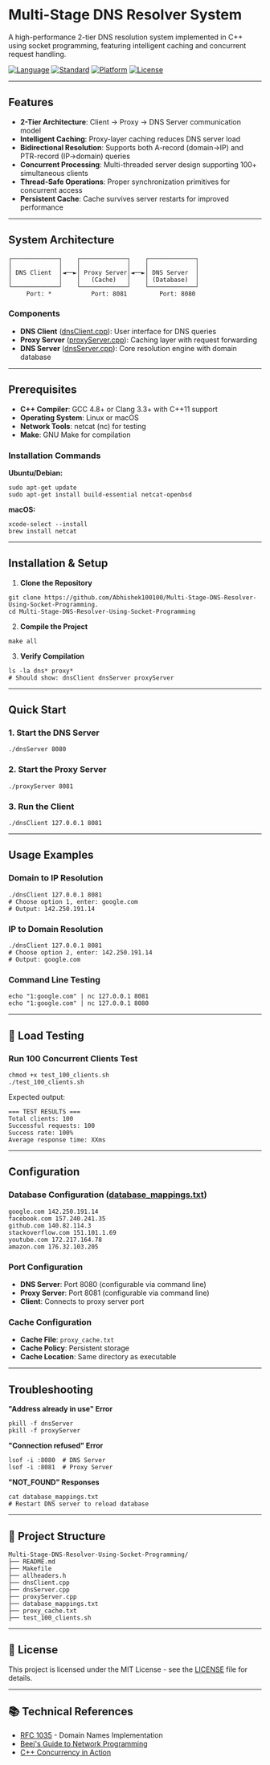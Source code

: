 # Multi-Stage DNS Resolver System

A high-performance 2-tier DNS resolution system implemented in C++ using socket programming, featuring intelligent caching and concurrent request handling.

[![Language](https://img.shields.io/badge/Language-C%2B%2B-blue.svg)](https://isocpp.org/)
[![Standard](https://img.shields.io/badge/C%2B%2B-11-blue.svg)](https://en.wikipedia.org/wiki/C%2B%2B11)
[![Platform](https://img.shields.io/badge/Platform-Linux%20%7C%20macOS-lightgrey.svg)]()
[![License](https://img.shields.io/badge/License-MIT-green.svg)](../two-level-cache-controller/LICENSE)

---

## Features

- **2-Tier Architecture**: Client → Proxy → DNS Server communication model
- **Intelligent Caching**: Proxy-layer caching reduces DNS server load
- **Bidirectional Resolution**: Supports both A-record (domain→IP) and PTR-record (IP→domain) queries
- **Concurrent Processing**: Multi-threaded server design supporting 100+ simultaneous clients
- **Thread-Safe Operations**: Proper synchronization primitives for concurrent access
- **Persistent Cache**: Cache survives server restarts for improved performance

---

## System Architecture

```
┌─────────────┐    ┌─────────────┐    ┌─────────────┐
│             │    │             │    │             │
│ DNS Client  │◄──►│ Proxy Server│◄──►│ DNS Server  │
│             │    │   (Cache)   │    │ (Database)  │
└─────────────┘    └─────────────┘    └─────────────┘
     Port: *           Port: 8081         Port: 8080
```

### Components

- **DNS Client** ([dnsClient.cpp](dnsClient.cpp)): User interface for DNS queries
- **Proxy Server** ([proxyServer.cpp](proxyServer.cpp)): Caching layer with request forwarding
- **DNS Server** ([dnsServer.cpp](dnsServer.cpp)): Core resolution engine with domain database

---

##  Prerequisites

- **C++ Compiler**: GCC 4.8+ or Clang 3.3+ with C++11 support
- **Operating System**: Linux or macOS
- **Network Tools**: netcat (nc) for testing
- **Make**: GNU Make for compilation

### Installation Commands

**Ubuntu/Debian:**
```
sudo apt-get update
sudo apt-get install build-essential netcat-openbsd
```

**macOS:**
```
xcode-select --install
brew install netcat
```

---

## Installation & Setup

1. **Clone the Repository**
```
git clone https://github.com/Abhishek100100/Multi-Stage-DNS-Resolver-Using-Socket-Programming.
cd Multi-Stage-DNS-Resolver-Using-Socket-Programming
```

2. **Compile the Project**
```
make all
```

3. **Verify Compilation**
```
ls -la dns* proxy*
# Should show: dnsClient dnsServer proxyServer
```

---

##  Quick Start

### 1. Start the DNS Server
```
./dnsServer 8080
```

### 2. Start the Proxy Server
```
./proxyServer 8081
```

### 3. Run the Client
```
./dnsClient 127.0.0.1 8081
```

---

##  Usage Examples

### Domain to IP Resolution
```
./dnsClient 127.0.0.1 8081
# Choose option 1, enter: google.com
# Output: 142.250.191.14
```

### IP to Domain Resolution
```
./dnsClient 127.0.0.1 8081
# Choose option 2, enter: 142.250.191.14
# Output: google.com
```

### Command Line Testing
```
echo "1:google.com" | nc 127.0.0.1 8081
echo "1:google.com" | nc 127.0.0.1 8080
```

---

## 🧪 Load Testing

### Run 100 Concurrent Clients Test
```
chmod +x test_100_clients.sh
./test_100_clients.sh
```

Expected output:
```
=== TEST RESULTS ===
Total clients: 100
Successful requests: 100
Success rate: 100%
Average response time: XXms
```

---

## Configuration

### Database Configuration ([database_mappings.txt](database_mappings.txt))
```
google.com 142.250.191.14
facebook.com 157.240.241.35
github.com 140.82.114.3
stackoverflow.com 151.101.1.69
youtube.com 172.217.164.78
amazon.com 176.32.103.205
```

### Port Configuration
- **DNS Server**: Port 8080 (configurable via command line)
- **Proxy Server**: Port 8081 (configurable via command line)
- **Client**: Connects to proxy server port

### Cache Configuration
- **Cache File**: `proxy_cache.txt`
- **Cache Policy**: Persistent storage
- **Cache Location**: Same directory as executable

---

## Troubleshooting

**"Address already in use" Error**
```
pkill -f dnsServer
pkill -f proxyServer
```

**"Connection refused" Error**
```
lsof -i :8080  # DNS Server
lsof -i :8081  # Proxy Server
```

**"NOT_FOUND" Responses**
```
cat database_mappings.txt
# Restart DNS server to reload database
```

---

## 📁 Project Structure

```
Multi-Stage-DNS-Resolver-Using-Socket-Programming/
├── README.md
├── Makefile
├── allheaders.h
├── dnsClient.cpp
├── dnsServer.cpp
├── proxyServer.cpp
├── database_mappings.txt
├── proxy_cache.txt
├── test_100_clients.sh
```

---
## 📄 License

This project is licensed under the MIT License - see the [LICENSE](../two-level-cache-controller/LICENSE) file for details.

---
## 📚 Technical References

- [RFC 1035](https://tools.ietf.org/html/rfc1035) - Domain Names Implementation
- [Beej's Guide to Network Programming](https://beej.us/guide/bgnet/)
- [C++ Concurrency in Action](https://www.manning.com/books/c-plus-plus-concurrency-in-action)
